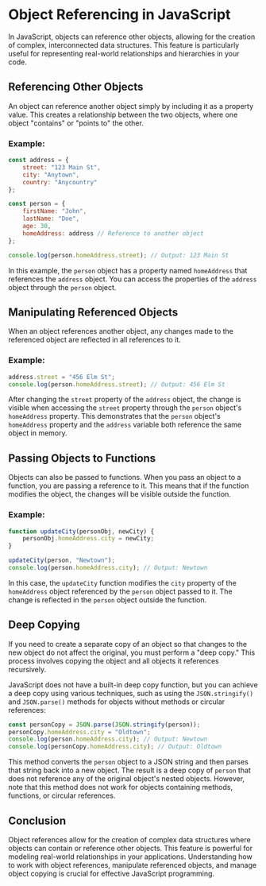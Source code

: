 # Object Referencing in JavaScript
In JavaScript, objects can reference other objects, allowing for the creation of complex, interconnected data
structures. This feature is particularly useful for representing real-world relationships and hierarchies in your code.

## Referencing Other Objects

An object can reference another object simply by including it as a property value. This creates a relationship between
the two objects, where one object "contains" or "points to" the other.

### Example:

```javascript
const address = {
    street: "123 Main St",
    city: "Anytown",
    country: "Anycountry"
};

const person = {
    firstName: "John",
    lastName: "Doe",
    age: 30,
    homeAddress: address // Reference to another object
};

console.log(person.homeAddress.street); // Output: 123 Main St
```

In this example, the `person` object has a property named `homeAddress` that references the `address` object. You can
access the properties of the `address` object through the `person` object.

## Manipulating Referenced Objects

When an object references another object, any changes made to the referenced object are reflected in all references to
it.

### Example:

```javascript
address.street = "456 Elm St";
console.log(person.homeAddress.street); // Output: 456 Elm St
```

After changing the `street` property of the `address` object, the change is visible when accessing the `street` property
through the `person` object's `homeAddress` property. This demonstrates that the `person` object's `homeAddress`
property and the `address` variable both reference the same object in memory.

## Passing Objects to Functions

Objects can also be passed to functions. When you pass an object to a function, you are passing a reference to it. This
means that if the function modifies the object, the changes will be visible outside the function.

### Example:

```javascript
function updateCity(personObj, newCity) {
    personObj.homeAddress.city = newCity;
}

updateCity(person, "Newtown");
console.log(person.homeAddress.city); // Output: Newtown
```

In this case, the `updateCity` function modifies the `city` property of the `homeAddress` object referenced by
the `person` object passed to it. The change is reflected in the `person` object outside the function.

## Deep Copying

If you need to create a separate copy of an object so that changes to the new object do not affect the original, you
must perform a "deep copy." This process involves copying the object and all objects it references recursively.

JavaScript does not have a built-in deep copy function, but you can achieve a deep copy using various techniques, such
as using the `JSON.stringify()` and `JSON.parse()` methods for objects without methods or circular references:

```javascript
const personCopy = JSON.parse(JSON.stringify(person));
personCopy.homeAddress.city = "Oldtown";
console.log(person.homeAddress.city); // Output: Newtown
console.log(personCopy.homeAddress.city); // Output: Oldtown
```

This method converts the `person` object to a JSON string and then parses that string back into a new object. The result
is a deep copy of `person` that does not reference any of the original object's nested objects. However, note that this
method does not work for objects containing methods, functions, or circular references.

## Conclusion

Object references allow for the creation of complex data structures where objects can contain or reference other
objects. This feature is powerful for modeling real-world relationships in your applications. Understanding how to work
with object references, manipulate referenced objects, and manage object copying is crucial for effective JavaScript
programming.